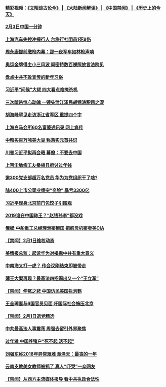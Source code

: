 #### 精彩视频：[《文昭谈古论今》](https://github.com/gfw-breaker/wenzhao/blob/master/README.md?t=02031545) | [《大陆新闻解读》](https://github.com/gfw-breaker/ntdtv-comedy/blob/master/README.md?t=02031545) | [《中国禁闻》](https://github.com/gfw-breaker/ntdtv-news/blob/master/README.md?t=02031545) | [《历史上的今天》](https://github.com/gfw-breaker/today-in-history/blob/master/README.md?t=02031545) 

#### [2月3日中国一分钟](../pages/prog204/a102503837.md?t=02031545) 

#### [上海汽车失控冲撞行人 台旅行社团员1死9伤](../pages/prog204/a102503753.md?t=02031545) 

#### [周永康提前缴枪内幕：那一夜军车如林枪声响](../pages/prog204/a102503611.md?t=02031545) 

#### [奥运金牌得主小三风波 闺密持数百裸照放言法院见](../pages/prog204/a102503607.md?t=02031545) 

#### [盘点中共不敢宣传的新年习俗](../pages/prog204/a102503575.md?t=02031545) 

#### [习近平“问候”大佬 四大看点难掩杀机](../pages/prog204/a102503556.md?t=02031545) 

#### [三次暗杀惊心动魄 一镜头泄江泽民胡锦涛积怨之深](../pages/prog204/a102502839.md?t=02031545) 

#### [胡海峰罕见走访浙江省军区 重提四个字](../pages/prog204/a102503505.md?t=02031545) 

#### [上海白马会所60名富婆通讯录  网上疯传](../pages/prog204/a102503478.md?t=02031545) 

#### [中粮买百万吨美大豆 称落实元首共识](../pages/prog204/a102503396.md?t=02031545) 

#### [川普习近平拟再会晤 幕僚：不要去中国](../pages/prog204/a102503340.md?t=02031545) 

#### [上百尘肺病工友桑植县府讨过年钱](../pages/prog204/a102503280.md?t=02031545) 


#### [逾300党支部超万名党员 华为为党组织干了啥?](../pages/prog204/a102503232.md?t=02031545) 

#### [陆400上市公司业绩突“变脸” 暴亏3300亿](../pages/prog204/a102502978.md?t=02031545) 

#### [习近平现身北京前门包饺子引围观](../pages/prog204/a102502913.md?t=02031545) 

#### [2019谁在中国称王？“赵钱孙李”都没戏](../pages/prog204/a102502853.md?t=02031545) 

#### [俄媒:中船重工总经理泄密叛国 把航母机密卖美CIA](../pages/prog204/a102502788.md?t=02031545) 

#### [【禁闻】2月1日维权动态](../pages/prog204/a102502792.md?t=02031545) 

#### [美情报总监：起诉华为对揭露中共有重大意义](../pages/prog204/a102502775.md?t=02031545) 

#### [中南海又打一虎？ 传会议刚结束即被带走](../pages/prog204/a102502755.md?t=02031545) 

#### [薄王大案再现？最高法四招逼出又一个“王立军”](../pages/prog204/a102502716.md?t=02031545) 

#### [【禁闻】伸冤之悲 中国访民美国拦刘鹤](../pages/prog204/a102502743.md?t=02031545) 

#### [王全璋妻与6国官员见面 吁国际社会施压北京](../pages/prog204/a102502714.md?t=02031545) 

#### [【禁闻】2月1日退党精选](../pages/prog204/a102502734.md?t=02031545) 

#### [中共最高法人事震荡 周强去留引外界聚焦](../pages/prog204/a102502704.md?t=02031545) 

#### [过年难 中国养猪户“死不起 活不起”](../pages/prog204/a102502297.md?t=02031545) 

#### [刘强东称2018年异常艰难 章泽天：最丧的一年](../pages/prog204/a102502644.md?t=02031545) 

#### [云南支教美女教师被抓了 真人“吓哭”一众网友](../pages/prog204/a102502584.md?t=02031545) 

#### [【禁闻】从西方主流媒体报导 看中共执政合法性](../pages/prog204/a102502567.md?t=02031545) 

